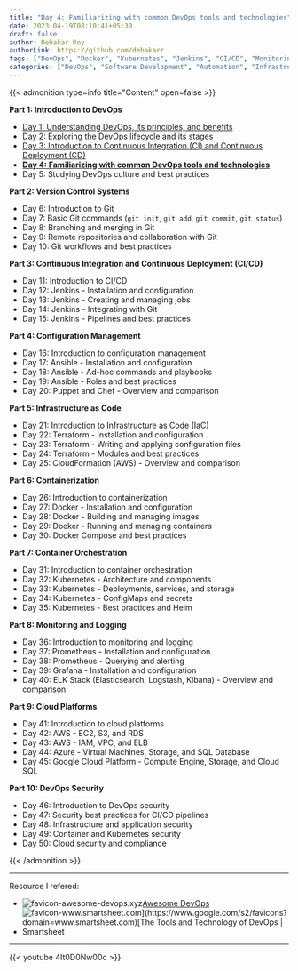 ```yaml
---
title: "Day 4: Familiarizing with common DevOps tools and technologies"
date: 2023-04-19T08:10:41+05:30
draft: false
author: Debakar Roy
authorLink: https://github.com/debakarr
tags: ["DevOps", "Docker", "Kubernetes", "Jenkins", "CI/CD", "Monitoring", "Automation", "Tutorial", "How-to"] 
categories: ["DevOps", "Software Development", "Automation", "Infrastructure"]
---
```


{{< admonition type=info title="Content" open=false >}}

**Part 1: Introduction to DevOps**

*   [Day 1: Understanding DevOps, its principles, and benefits](/posts/devops/day1-devops)
*   [Day 2: Exploring the DevOps lifecycle and its stages](/posts/devops/day2-devops)
*   [Day 3: Introduction to Continuous Integration (CI) and Continuous Deployment (CD)](/posts/devops/day3-devops)
*   **[Day 4: Familiarizing with common DevOps tools and technologies](/posts/devops/day4-devops)**
*   Day 5: Studying DevOps culture and best practices

**Part 2: Version Control Systems**

*   Day 6: Introduction to Git
*   Day 7: Basic Git commands (`git init`, `git add`, `git commit`, `git status`)
*   Day 8: Branching and merging in Git
*   Day 9: Remote repositories and collaboration with Git
*   Day 10: Git workflows and best practices

**Part 3: Continuous Integration and Continuous Deployment (CI/CD)**

*   Day 11: Introduction to CI/CD
*   Day 12: Jenkins - Installation and configuration
*   Day 13: Jenkins - Creating and managing jobs
*   Day 14: Jenkins - Integrating with Git
*   Day 15: Jenkins - Pipelines and best practices

**Part 4: Configuration Management**

*   Day 16: Introduction to configuration management
*   Day 17: Ansible - Installation and configuration
*   Day 18: Ansible - Ad-hoc commands and playbooks
*   Day 19: Ansible - Roles and best practices
*   Day 20: Puppet and Chef - Overview and comparison

**Part 5: Infrastructure as Code**

*   Day 21: Introduction to Infrastructure as Code (IaC)
*   Day 22: Terraform - Installation and configuration
*   Day 23: Terraform - Writing and applying configuration files
*   Day 24: Terraform - Modules and best practices
*   Day 25: CloudFormation (AWS) - Overview and comparison

**Part 6: Containerization**

*   Day 26: Introduction to containerization
*   Day 27: Docker - Installation and configuration
*   Day 28: Docker - Building and managing images
*   Day 29: Docker - Running and managing containers
*   Day 30: Docker Compose and best practices

**Part 7: Container Orchestration**

*   Day 31: Introduction to container orchestration
*   Day 32: Kubernetes - Architecture and components
*   Day 33: Kubernetes - Deployments, services, and storage
*   Day 34: Kubernetes - ConfigMaps and secrets
*   Day 35: Kubernetes - Best practices and Helm

**Part 8: Monitoring and Logging**

*   Day 36: Introduction to monitoring and logging
*   Day 37: Prometheus - Installation and configuration
*   Day 38: Prometheus - Querying and alerting
*   Day 39: Grafana - Installation and configuration
*   Day 40: ELK Stack (Elasticsearch, Logstash, Kibana) - Overview and comparison

**Part 9: Cloud Platforms**

*   Day 41: Introduction to cloud platforms
*   Day 42: AWS - EC2, S3, and RDS
*   Day 43: AWS - IAM, VPC, and ELB
*   Day 44: Azure - Virtual Machines, Storage, and SQL Database
*   Day 45: Google Cloud Platform - Compute Engine, Storage, and Cloud SQL

**Part 10: DevOps Security**

*   Day 46: Introduction to DevOps security
*   Day 47: Security best practices for CI/CD pipelines
*   Day 48: Infrastructure and application security
*   Day 49: Container and Kubernetes security
*   Day 50: Cloud security and compliance

{{< /admonition >}}

---

Resource I refered:

*   ![favicon-awesome-devops.xyz](https://www.google.com/s2/favicons?domain=awesome-devops.xyz)[Awesome DevOps](http://awesome-devops.xyz/)
*   ![favicon-www.smartsheet.com](https://www.google.com/s2/favicons?domain=www.smartsheet.com)[The Tools and Technology of DevOps | Smartsheet](https://www.smartsheet.com/devops-tools)

---

{{< youtube 4It0D0Nw00c >}}
